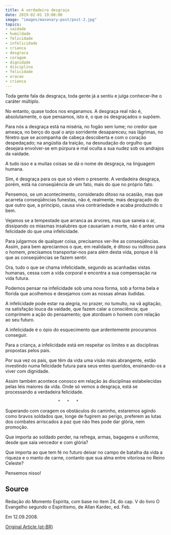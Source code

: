 ```yaml
---
title: A verdadeira desgraça
date: 2019-02-01 19:00:00
image: "images/masonary-post/post-2.jpg"
topics: 
- vaidade
- humildade
- felicidade
- infelicidade
- crianca
- desgraca
- coragem
- dignidade
- disciplina
- felicidade
- oracao
- crianca
---
```


Toda gente fala da desgraça, toda gente já a sentiu e julga
conhecer-lhe o caráter múltiplo.

No entanto, quase todos nos enganamos. A desgraça real não é,
absolutamente, o que pensamos, isto é, o que os desgraçados o supõem.

Para nós a desgraça está na miséria, no fogão sem lume; no credor que
ameaça, no berço do qual o anjo sorridente desapareceu; nas lágrimas, no
féretro que se acompanha de cabeça descoberta e com o coração despedaçado; na
angústia da traição, na desnudação do orgulho que desejara envolver-se em
púrpura e mal oculta a sua nudez sob os andrajos da vaidade.

A tudo isso e a muitas coisas se dá o nome de desgraça, na linguagem
humana.

Sim, é desgraça para os que só vêem o presente. A verdadeira desgraça,
porém, está na conseqüência de um fato, mais do que no próprio fato.

Pensemos, se um acontecimento, considerado ditoso na ocasião, mas que
acarreta conseqüências funestas, não é, realmente, mais desgraçado do que outro
que, a princípio, causa viva contrariedade e acaba produzindo o bem.

Vejamos se a tempestade que arranca as árvores, mas que saneia o ar,
dissipando os miasmas insalubres que causariam a morte, não é antes uma
felicidade do que uma infelicidade.

Para julgarmos de qualquer coisa, precisamos ver-lhe as conseqüências.
Assim, para bem apreciarmos o que, em realidade, é ditoso ou inditoso para o
homem, precisamos transportar-nos para além desta vida, porque é lá que as
conseqüências se fazem sentir.

Ora, tudo o que se chama infelicidade, segundo as acanhadas vistas
humanas, cessa com a vida corporal e encontra a sua compensação na vida futura.

Podemos pensar na infelicidade sob uma nova forma, sob a forma bela e
florida que acolhemos e desejamos com as nossas almas iludidas.

A infelicidade pode estar na alegria, no prazer, no tumulto, na vã
agitação, na satisfação louca da vaidade, que fazem calar a consciência; que
comprimem a ação do pensamento; que atordoam o homem com relação ao seu futuro.

A infelicidade é o ópio do esquecimento que ardentemente procuramos
conseguir.

Para a criança, a infelicidade está em respeitar os limites e as
disciplinas propostas pelos pais.

Por sua vez os pais, que têm da vida uma visão mais abrangente, estão
investindo numa felicidade futura para seus entes queridos, ensinando-os a
viver com dignidade.

Assim também acontece conosco em relação às disciplinas estabelecidas
pelas leis maiores da vida. Onde só vemos a desgraça, está se processando a
verdadeira felicidade.

                           *   *   *

Superando com coragem os obstáculos do caminho, estaremos agindo como
bravos soldados que, longe de fugirem ao perigo, preferem as lutas dos combates
arriscados à paz que não lhes pode dar glória, nem promoção.

Que importa ao soldado perder, na refrega, armas, bagagens e uniforme,
desde que saia vencedor e com glória?

Que importa ao que tem fé no futuro deixar no campo de batalha da vida
a riqueza e o manto de carne, contanto que sua alma entre vitoriosa no Reino
Celeste?

Pensemos nisso!


## Source
Redação do Momento Espírita, com base no item 24,
do cap. V do livro O Evangelho segundo o Espiritismo,
de Allan Kardec, ed. Feb.

Em 12.09.2008.


[Original Article (pt-BR)](http://momento.com.br/pt/ler_texto.php?id=1956)
